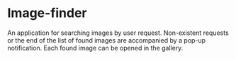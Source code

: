 # Image-finder

An application for searching images by user request. Non-existent requests or the end of the list of found images are accompanied by a pop-up notification. Each found image can be opened in the gallery.
